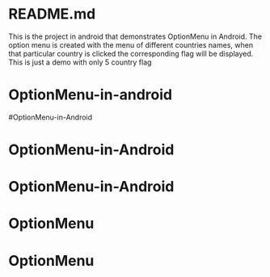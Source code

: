 ﻿# README.md

This is the project in android that demonstrates OptionMenu in Android.  The option menu is created with the menu of different countries names, when that particular country is clicked the corresponding flag will be displayed.  This is just a demo with only 5 country flag


# OptionMenu-in-android
#OptionMenu-in-Android
# OptionMenu-in-Android
# OptionMenu-in-Android
# OptionMenu 
# OptionMenu
